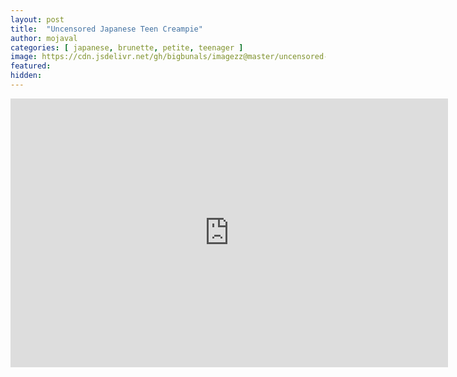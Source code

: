 ```yaml
---
layout: post
title:  "Uncensored Japanese Teen Creampie"
author: mojaval
categories: [ japanese, brunette, petite, teenager ]
image: https://cdn.jsdelivr.net/gh/bigbunals/imagezz@master/uncensored-japanese-teen-creampie___604adbc4c9cfe4376e9d641e7b86156a76a94496.mp4.jpg
featured: 
hidden: 
---
```


<iframe src="https://openload.co/embed/O6o74x9HkuA/uncensored-japanese-teen-creampie___604adbc4c9cfe4376e9d641e7b86156a76a94496.mp4" scrolling="no" frameborder="0" width="700" height="430" allowfullscreen="true" webkitallowfullscreen="true" mozallowfullscreen="true"></iframe>